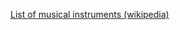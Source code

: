 [List of musical instruments (wikipedia)](https://en.wikipedia.org/wiki/List_of_musical_instruments)
